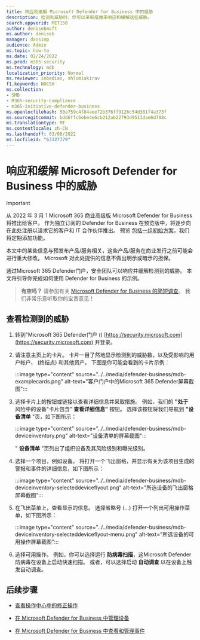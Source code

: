 ```yaml
---
title: 响应和缓解 Microsoft Defender for Business 中的威胁
description: 检测到威胁时，你可以采取措施来响应和缓解这些威胁。
search.appverid: MET150
author: denisebmsft
ms.author: deniseb
manager: dansimp
audience: Admin
ms.topic: how-to
ms.date: 02/24/2022
ms.prod: m365-security
ms.technology: mdb
localization_priority: Normal
ms.reviewer: inbadian, shlomiakirav
f1.keywords: NOCSH
ms.collection:
- SMB
- M365-security-compliance
- m365-initiative-defender-business
ms.openlocfilehash: 50a759c4f84aee72b376ff9126c54d381f4a373f
ms.sourcegitcommit: bdd6ffc6ebe4e6cb212ab22793d9513dae6d798c
ms.translationtype: MT
ms.contentlocale: zh-CN
ms.lasthandoff: 03/08/2022
ms.locfileid: "63327779"
---
```

# <a name="respond-to-and-mitigate-threats-in-microsoft-defender-for-business"></a>响应和缓解 Microsoft Defender for Business 中的威胁

> [!IMPORTANT]
> 从 2022 年 3 月 1 Microsoft 365 商业高级版 Microsoft Defender for Business 将推出给客户。 作为独立订阅的 Defender for Business 在预览版中，将逐步向在此处注册以请求它的客户和 IT 合作伙伴[](https://aka.ms/mdb-preview)推出。 预览 [包括一组初始方案](mdb-tutorials.md#try-these-preview-scenarios)，我们将定期添加功能。
> 
> 本文中的某些信息与预发布产品/服务相关，这些产品/服务在商业发行之前可能会进行重大修改。 Microsoft 对此处提供的信息不做出明示或暗示的担保。 

通过Microsoft 365 Defender门户，安全团队可以响应并缓解检测到的威胁。 本文将引导你完成如何使用 Defender for Business 的示例。

>
> **有空吗？**
> 请参加有关 <a href="https://microsoft.qualtrics.com/jfe/form/SV_0JPjTPHGEWTQr4y" target="_blank">Microsoft Defender for Business 的简短调查</a>。 我们非常乐意听取你的宝贵意见！
>

## <a name="view-detected-threats"></a>查看检测到的威胁

1. 转到"Microsoft 365 Defender门户 () [https://security.microsoft.com](https://security.microsoft.com) 并登录。

2. 请注意主页上的卡片。 卡片一目了然地显示检测到的威胁数，以及受影响的用户帐户、 (终结点) 和其他资产。 下图是你可能会看到的卡片示例：

   :::image type="content" source="../../media/defender-business/mdb-examplecards.png" alt-text="客户门户中的Microsoft 365 Defender屏幕截图":::

3. 选择卡片上的按钮或链接以查看详细信息并采取措施。 例如，我们的 **"处于** 风险中的设备"卡片包含" **查看详细信息"** 按钮。 选择该按钮将我们导航到 **"设备清单** "页，如下图所示：

   :::image type="content" source="../../media/defender-business/mdb-deviceinventory.png" alt-text="设备清单的屏幕截图":::

   " **设备清单** "页列出了组织设备及其风险级别和曝光级别。

4. 选择一个项目，例如设备。 将打开一个飞出窗格，并显示有关为该项目生成的警报和事件的详细信息，如下图所示：  

   :::image type="content" source="../../media/defender-business/mdb-deviceinventory-selecteddeviceflyout.png" alt-text="所选设备的飞出窗格屏幕截图":::

5. 在飞出菜单上，查看显示的信息。 选择省略号 (...) 打开一个列出可用操作菜单，如下图所示： 

   :::image type="content" source="../../media/defender-business/mdb-deviceinventory-selecteddeviceflyout-menu.png" alt-text="所选设备的可用操作屏幕截图":::

6. 选择可用操作。 例如，你可以选择运行 **防病毒扫描**，这Microsoft Defender 防病毒在设备上启动快速扫描。 或者，可以选择启动 **自动调查** 以在设备上触发自动调查。

## <a name="next-steps"></a>后续步骤

- [查看操作中心中的修正操作](mdb-review-remediation-actions.md)

- [在 Microsoft Defender for Business 中管理设备](mdb-manage-devices.md)

- [在 Microsoft Defender for Business 中查看和管理事件](mdb-view-manage-incidents.md)